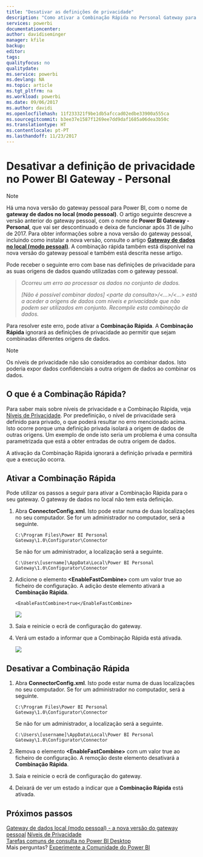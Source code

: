 ```yaml
---
title: "Desativar as definições de privacidade"
description: "Como ativar a Combinação Rápida no Personal Gateway para desativar as definições de privacidade para atualização."
services: powerbi
documentationcenter: 
author: davidiseminger
manager: kfile
backup: 
editor: 
tags: 
qualityfocus: no
qualitydate: 
ms.service: powerbi
ms.devlang: NA
ms.topic: article
ms.tgt_pltfrm: na
ms.workload: powerbi
ms.date: 09/06/2017
ms.author: davidi
ms.openlocfilehash: 11f233321f9be1db5afccad02edbe33900a555ca
ms.sourcegitcommit: b3ee37e1587f1269ee7dd9daf1685a06dea3b50c
ms.translationtype: HT
ms.contentlocale: pt-PT
ms.lasthandoff: 11/23/2017
---
```

# <a name="disable-privacy-setting-in-power-bi-gateway---personal"></a>Desativar a definição de privacidade no Power BI Gateway - Personal
> [!NOTE]
> Há uma nova versão do gateway pessoal para Power BI, com o nome de **gateway de dados no local (modo pessoal)**. O artigo seguinte descreve a versão anterior do gateway pessoal, com o nome de **Power BI Gateway - Personal**, que vai ser descontinuado e deixa de funcionar após 31 de julho de 2017. Para obter informações sobre a nova versão do gateway pessoal, incluindo como instalar a nova versão, consulte o artigo [**Gateway de dados no local (modo pessoal)**](service-gateway-personal-mode.md). A combinação rápida também está disponível na nova versão do gateway pessoal e também está descrita nesse artigo.
> 
> 

Pode receber o seguinte erro com base nas definições de privacidade para as suas origens de dados quando utilizadas com o gateway pessoal.

> *Ocorreu um erro ao processar os dados no conjunto de dados.*
> 
> *[Não é possível combinar dados] &lt;parte da consulta&gt;/&lt;…&gt;/&lt;…&gt; está a aceder a origens de dados com níveis e privacidade que não podem ser utilizados em conjunto. Recompile esta combinação de dados.*
> 
> 

Para resolver este erro, pode ativar a **Combinação Rápida**. A **Combinação Rápida** ignorará as definições de privacidade ao permitir que sejam combinadas diferentes origens de dados.

> [!NOTE]
> Os níveis de privacidade não são considerados ao combinar dados. Isto poderia expor dados confidenciais a outra origem de dados ao combinar os dados.
> 
> 

## <a name="what-is-fast-combine"></a>O que é a Combinação Rápida?
Para saber mais sobre níveis de privacidade e a Combinação Rápida, veja [Níveis de Privacidade](https://support.office.com/en-us/article/Privacy-levels-Power-Query-CC3EDE4D-359E-4B28-BC72-9BEE7900B540). Por predefinição, o nível de privacidade será definido para privado, o que poderá resultar no erro mencionado acima. Isto ocorre porque uma definição privada isolará a origem de dados de outras origens. Um exemplo de onde isto seria um problema é uma consulta parametrizada que está a obter entradas de outra origem de dados.

A ativação da Combinação Rápida ignorará a definição privada e permitirá que a execução ocorra.

## <a name="turn-on-fast-combine"></a>Ativar a Combinação Rápida
Pode utilizar os passos a seguir para ativar a Combinação Rápida para o seu gateway. O gateway de dados no local não tem esta definição.

1. Abra **ConnectorConfig.xml**.  Isto pode estar numa de duas localizações no seu computador.  Se for um administrador no computador, será a seguinte.
   
    <pre><code>C:\Program Files\Power BI Personal Gateway\1.0\Configurator\Connector</code></pre>
   
    Se não for um administrador, a localização será a seguinte.
   
    <pre><code>C:\Users\[username]\AppData\Local\Power BI Personal Gateway\1.0\Configurator\Connector</code></pre>
2. Adicione o elemento **&lt;EnableFastCombine&gt;** com um valor true ao ficheiro de configuração. A adição deste elemento ativará a **Combinação Rápida**.
   
   <pre><code>&lt;EnableFastCombine&gt;true&lt;/EnableFastCombine&gt;</code></pre>
   
   ![](media/refresh-enable-fast-combine/configfile.png)
3. Saia e reinicie o ecrã de configuração do gateway.
4. Verá um estado a informar que a Combinação Rápida está ativada.
   
   ![](media/refresh-enable-fast-combine/fastcombineenabled.png)

## <a name="turn-off-fast-combine"></a>Desativar a Combinação Rápida
1. Abra **ConnectorConfig.xml**.  Isto pode estar numa de duas localizações no seu computador.  Se for um administrador no computador, será a seguinte.
   
    <pre><code>C:\Program Files\Power BI Personal Gateway\1.0\Configurator\Connector</code></pre>
   
    Se não for um administrador, a localização será a seguinte.
   
    <pre><code>C:\Users\[username]\AppData\Local\Power BI Personal Gateway\1.0\Configurator\Connector</code></pre>
2. Remova o elemento **&lt;EnableFastCombine&gt;** com um valor true ao ficheiro de configuração. A remoção deste elemento desativará a **Combinação Rápida**.
3. Saia e reinicie o ecrã de configuração do gateway.
4. Deixará de ver um estado a indicar que a **Combinação Rápida** está ativada.

## <a name="next-steps"></a>Próximos passos
[Gateway de dados local (modo pessoal) - a nova versão do gateway pessoal](service-gateway-personal-mode.md)
[Níveis de Privacidade](https://support.office.com/en-us/article/Privacy-levels-Power-Query-CC3EDE4D-359E-4B28-BC72-9BEE7900B540)  
[Tarefas comuns de consulta no Power BI Desktop](desktop-common-query-tasks.md)  
Mais perguntas? [Experimente a Comunidade do Power BI](http://community.powerbi.com/)

